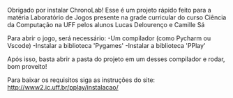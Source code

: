 Obrigado por instalar ChronoLab!
Esse é um projeto rápido feito para a matéria Laboratório de Jogos presente na grade curricular do curso Ciência da Computação na UFF pelos alunos Lucas Delourenço e Camille Sá

Para abrir o jogo, será necessário:
-Um compilador (como Pycharm ou Vscode)
-Instalar a biblioteca 'Pygames'
​-Instalar a biblioteca 'PPlay'

Após isso, basta abrir a pasta do projeto em um desses compilador e rodar, bom proveito!

Para baixar os requisitos siga as instruções do site: http://www2.ic.uff.br/pplay/instalacao/
